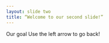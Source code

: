 ```yaml
---
layout: slide two
title: “Welcome to our second slide!”
---
```

Our goal
Use the left arrow to go back!
